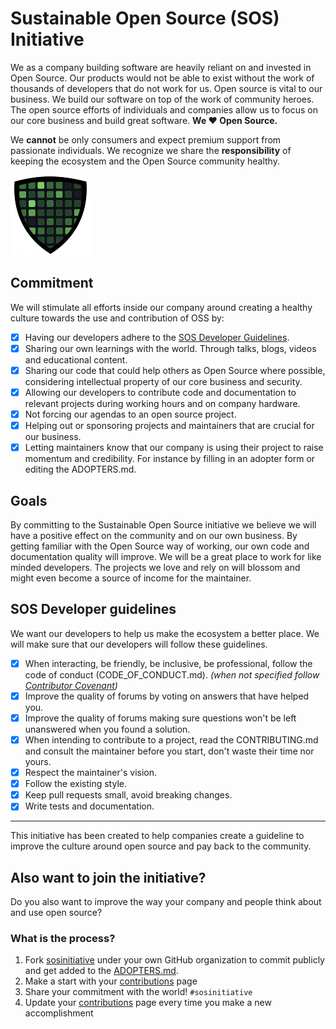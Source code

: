 # Sustainable Open Source (SOS) Initiative

We as a company building software are heavily reliant on and invested in Open Source. Our products would not be able to exist without the work of thousands of developers that do not work for us. Open source is vital to our business. We build our software on top of the work of community heroes. The open source efforts of individuals and companies allow us to focus on our core business and build great software. **We ♥️ Open Source.**

We **cannot** be only consumers and expect premium support from passionate individuals. We recognize we share the **responsibility** of keeping the ecosystem and the Open Source community healthy.

![sos-shield](sosinitiative-logo-128.png)

## Commitment

We will stimulate all efforts inside our company around creating a healthy culture towards the use and contribution of OSS by:

- [x] Having our developers adhere to the [SOS Developer Guidelines](#sos-developer-guidelines).
- [x] Sharing our own learnings with the world. Through talks, blogs, videos and educational content.
- [x] Sharing our code that could help others as Open Source where possible, considering intellectual property of our core business and security.
- [x] Allowing our developers to contribute code and documentation to relevant projects during working hours and on company hardware.
- [x] Not forcing our agendas to an open source project.
- [x] Helping out or sponsoring projects and maintainers that are crucial for our business.
- [x] Letting maintainers know that our company is using their project to raise momentum and credibility. For instance by filling in an adopter form or editing the ADOPTERS.md.

## Goals

By committing to the Sustainable Open Source initiative we believe we will have a positive effect on the community and on our own business. By getting familiar with the Open Source way of working, our own code and documentation quality will improve. We will be a great place to work for like minded developers. The projects we love and rely on will blossom and might even become a source of income for the maintainer.

## SOS Developer guidelines

We want our developers to help us make the ecosystem a better place. We will make sure that our developers will follow these guidelines.

- [x] When interacting, be friendly, be inclusive, be professional, follow the code of conduct (CODE_OF_CONDUCT.md). *(when not specified follow [Contributor Covenant](https://www.contributor-covenant.org/version/2/0/code_of_conduct/))*
- [x] Improve the quality of forums by voting on answers that have helped you.
- [x] Improve the quality of forums making sure questions won't be left unanswered when you found a solution.
- [x] When intending to contribute to a project, read the CONTRIBUTING.md and consult the maintainer before you start, don't waste their time nor yours.
- [x] Respect the maintainer's vision.
- [x] Follow the existing style.
- [x] Keep pull requests small, avoid breaking changes.
- [x] Write tests and documentation.

--- 
This initiative has been created to help companies create a guideline to improve the culture around open source and pay back to the community.

## Also want to join the initiative?

Do you also want to improve the way your company and people think about and use open source?

### What is the process?

1. Fork [sosinitiative](https://github.com/sosinitiative/sosinitiative) under your own GitHub organization to commit publicly and get added to the [ADOPTERS.md](ADOPTERS.md).
1. Make a start with your [contributions](contributions.md) page
1. Share your commitment with the world! ```#sosinitiative```
1. Update your [contributions](contributions.md) page every time you make a new accomplishment
